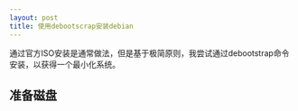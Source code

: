 ```yaml
---
layout: post
title: 使用debootscrap安装debian
---
```

通过官方ISO安装是通常做法，但是基于极简原则，我尝试通过debootstrap命令安装，以获得一个最小化系统。

## 准备磁盘
